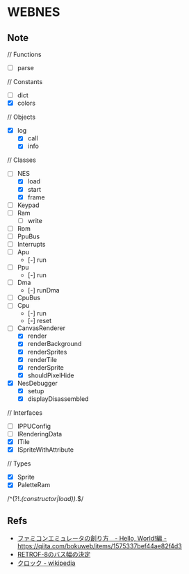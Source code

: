 # WEBNES

## Note

// Functions
- [ ] parse

// Constants
- [ ] dict
- [x] colors

// Objects
- [x] log
  - [x] call
  - [x] info

// Classes
- [ ] NES
  - [x] load
  - [x] start
  - [x] frame
- [ ] Keypad
- [ ] Ram
  - [ ] write
- [ ] Rom
- [ ] PpuBus
- [ ] Interrupts
- [ ] Apu
  - [-] run
- [ ] Ppu
  - [-] run
- [ ] Dma
  - [-] runDma
- [ ] CpuBus
- [ ] Cpu
  - [-] run
  - [-] reset
- [ ] CanvasRenderer
  - [x] render
  - [x] renderBackground
  - [x] renderSprites
  - [x] renderTile
  - [x] renderSprite
  - [x] shouldPixelHide
- [x] NesDebugger
  - [x] setup
  - [x] displayDisassembled

// Interfaces
- [ ] IPPUConfig
- [ ] IRenderingData
- [x] ITile
- [x] ISpriteWithAttribute

// Types
- [x] Sprite
- [x] PaletteRam

/^(?!.*(constructor|load)).*$/

## Refs

- [ファミコンエミュレータの創り方　- Hello, World!編 -](https://qiita.com/bokuweb/items/1575337bef44ae82f4d3) https://qiita.com/bokuweb/items/1575337bef44ae82f4d3
- [RETROF-8のバス幅の決定](http://diode.matrix.jp/R8/DESIGN/RETROF_03_04.htm)
- [クロック - wikipedia](https://ja.wikipedia.org/wiki/%E3%82%AF%E3%83%AD%E3%83%83%E3%82%AF)
